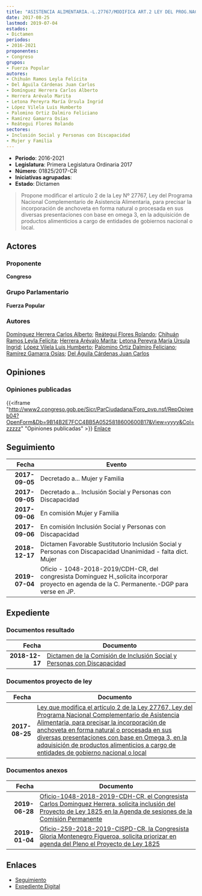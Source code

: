 ```yaml
---
title: "ASISTENCIA ALIMENTARIA.-L.27767/MODIFICA ART.2 LEY DEL PROG.NAC..."
date: 2017-08-25
lastmod: 2019-07-04
estados:
- Dictamen
periodos:
- 2016-2021
proponentes:
- Congreso
grupos:
- Fuerza Popular
autores:
- Chihuán Ramos Leyla Felícita
- Del Águila Cárdenas Juan Carlos
- Domínguez Herrera Carlos Alberto
- Herrera Arévalo Marita
- Letona Pereyra María Úrsula Ingrid
- López Vilela Luis Humberto
- Palomino Ortiz Dalmiro Feliciano
- Ramírez Gamarra Osías
- Reátegui Flores Rolando
sectores:
- Inclusión Social y Personas con Discapacidad
- Mujer y Familia
---
```

- **Periodo**: 2016-2021
- **Legislatura**: Primera Legislatura Ordinaria 2017
- **Número**: 01825/2017-CR
- **Iniciativas agrupadas**: 
- **Estado**: Dictamen

> Propone modificar el artículo 2 de la Ley Nº 27767, Ley del Programa Nacional Complementario de Asistencia Alimentaria, para precisar la incorporación de anchoveta en forma natural o procesada en sus diversas presentaciones con base en omega 3, en la adquisición de productos alimenticios a cargo de entidades de gobiernos nacional o local.


## Actores

### Proponente

**Congreso**

### Grupo Parlamentario

**Fuerza Popular**

### Autores

[Domínguez Herrera Carlos Alberto](mailto:mailto:cdominguez@congreso.gob.pe); [Reátegui Flores Rolando](mailto:mailto:rreategui@congreso.gob.pe); [Chihuán Ramos Leyla Felícita](mailto:mailto:lchihuan@congreso.gob.pe); [Herrera Arévalo Marita](mailto:mailto:mherrera@congreso.gob.pe); [Letona Pereyra María Úrsula Ingrid](mailto:mailto:mletona@congreso.gob.pe); [López Vilela Luis Humberto](mailto:mailto:llopezv@congreso.gob.pe); [Palomino Ortiz Dalmiro Feliciano](mailto:mailto:dfpalomino@congreso.gob.pe); [Ramírez Gamarra Osías](mailto:mailto:oramirez@congreso.gob.pe); [Del Águila Cárdenas Juan Carlos](mailto:mailto:jdelaguila@congreso.gob.pe)

## Opiniones

### Opiniones publicadas

{{<iframe "http://www2.congreso.gob.pe/Sicr/ParCiudadana/Foro_pvp.nsf/RepOpiweb04?OpenForm&Db=9B14B2E7FCC4BB5A0525818600600B17&View=yyyy&Col=zzzzz" "Opiniones publicadas" >}}
[Enlace](http://www2.congreso.gob.pe/Sicr/ParCiudadana/Foro_pvp.nsf/RepOpiweb04?OpenForm&Db=9B14B2E7FCC4BB5A0525818600600B17&View=yyyy&Col=zzzzz)


## Seguimiento

| Fecha | Evento |
|------:|--------|
| **2017-09-05** | Decretado a... Mujer y Familia |
| **2017-09-05** | Decretado a... Inclusión Social y Personas con Discapacidad |
| **2017-09-06** | En comisión Mujer y Familia |
| **2017-09-06** | En comisión Inclusión Social y Personas con Discapacidad |
| **2018-12-17** | Dictamen Favorable Sustitutorio Inclusión Social y Personas con Discapacidad Unanimidad - falta dict. Mujer |
| **2019-07-04** | Oficio - 1048-2018-2019/CDH-CR, del congresista Dominguez H.,solicita incorporar proyecto en agenda de la C. Permanente.-DGP para verse en JP. |

## Expediente

### Documentos resultado

| Fecha | Documento |
|------:|-----------|
| **2018-12-17** | [Dictamen de la Comisión de Inclusión Social y Personas con Discapacidad](http://www.leyes.congreso.gob.pe/Documentos/2016_2021/Dictamenes/Proyectos_de_Ley/01825DC13MAY20181217.pdf) |

### Documentos proyecto de ley

| Fecha | Documento |
|------:|-----------|
| **2017-08-25** | [Ley que modifica el artículo 2 de la Ley 27767, Ley del Programa Nacional Complementario de Asistencia Alimentaria, para precisar la incorporación de anchoveta en forma natural o procesada en sus diversas presentaciones con base en Omega 3, en la adquisición de productos alimenticios a cargo de entidades de gobierno nacional o local](http://www.leyes.congreso.gob.pe/Documentos/2016_2021/Proyectos_de_Ley_y_de_Resoluciones_Legislativas/PL0182520170825.pdf) |

### Documentos anexos

| Fecha | Documento |
|------:|-----------|
| **2019-06-28** | [Oficio-1048-2018-2019-CDH-CR, el Congresista Carlos Dominguez Herrera, solicita inclusión del Proyecto de Ley 1825 en la Agenda de sesiones de la Comisión Permanente](http://www.leyes.congreso.gob.pe/Documentos/2016_2021/Oficios/Congresistas/OFICIO-1048-2018-2019-CDH-CR.pdf) |
| **2019-01-04** | [Oficio-259-2018-2019-CISPD-CR, la Congresista Gloria Montenegro Figueroa, solicita priorizar en agenda del Pleno el Proyecto de Ley 1825](http://www.leyes.congreso.gob.pe/Documentos/2016_2021/Oficios/Comisiones_Ordinarias/OFICIO-259-2018-2019-CISPD-CR.pdf) |

## Enlaces

- [Seguimiento](http://www2.congreso.gob.pe/Sicr/TraDocEstProc/CLProLey2016.nsf/f7fff46988ca05b1052578e100829cc7/7af18a1c9aa7720205258187005c7ade?OpenDocument)
- [Expediente Digital](http://www2.congreso.gob.pe/Sicr/TraDocEstProc/Expvirt_2011.nsf/visbusqptramdoc1621/01825?opendocument)

